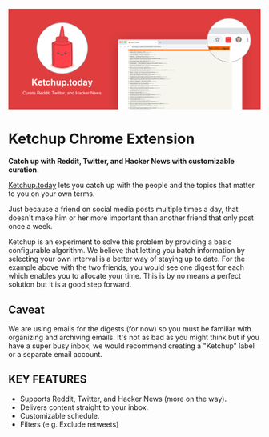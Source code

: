 ![Ketchup Promo Image](marquee-promo-tile.png)

# Ketchup Chrome Extension
**Catch up with Reddit, Twitter, and Hacker News with customizable curation.**

[Ketchup.today](https://ketchup.today/) lets you catch up with the people and the topics that matter to you on your own terms. 

Just because a friend on social media posts multiple times a day, that doesn't make him or her more important than another friend that only post once a week.

Ketchup is an experiment to solve this problem by providing a basic configurable algorithm. We believe that letting you batch information by selecting your own interval is a better way of staying up to date. For the example above with the two friends, you would see one digest for each which enables you to allocate your time. This is by no means a perfect solution but it is a good step forward.

## Caveat
We are using emails for the digests (for now) so you must be familiar with organizing and archiving emails. It's not as bad as you might think but if you have a super busy inbox, we would recommend creating a "Ketchup" label or a separate email account.

## KEY FEATURES
- Supports Reddit, Twitter, and Hacker News (more on the way).
- Delivers content straight to your inbox.
- Customizable schedule.
- Filters (e.g. Exclude retweets)
